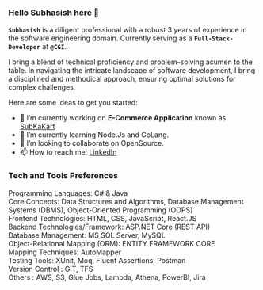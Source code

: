 ### Hello Subhasish here 👋


**`Subhasish`** is a diligent professional with a robust 3 years of experience in the software engineering domain. Currently serving as a **`Full-Stack-Developer`** at **`@CGI`**.

I bring a blend of technical proficiency and problem-solving acumen to the table. In navigating the intricate landscape of software development, I bring a disciplined and methodical approach, ensuring optimal solutions for complex challenges.

Here are some ideas to get you started:

- 🔭 I’m currently working on **E-Commerce Application** known as [SubKaKart](https://github.com/Subha85829/SUBKAKART) 
- 🌱 I’m currently learning Node.Js and GoLang.
- 👯 I’m looking to collaborate on OpenSource.
- 📫 How to reach me: [LinkedIn](https://www.linkedin.com/in/subhasish-modak-482262164/)

### Tech and Tools Preferences

Programming Languages: C# & Java <br />
Core Concepts: Data Structures and Algorithms, Database Management Systems (DBMS), Object-Oriented Programming (OOPS) <br />
Frontend Technologies: HTML, CSS, JavaScript, React.JS <br />
Backend Technologies/Framework: ASP.NET Core (REST API) <br />
Database Management: MS SQL Server, MySQL <br />
Object-Relational Mapping (ORM): ENTITY FRAMEWORK CORE <br />
Mapping Techniques: AutoMapper <br />
Testing Tools: XUnit, Moq, Fluent Assertions, Postman <br />
Version Control : GIT, TFS <br />
Others : AWS, S3, Glue Jobs, Lambda, Athena, PowerBI, Jira 

